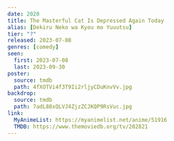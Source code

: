 ```yaml
---
date: 2020
title: The Masterful Cat Is Depressed Again Today
alias: [Dekiru Neko wa Kyou mo Yuuutsu]
tier: "?"
released: 2023-07-08
genres: [comedy]
seen:
  first: 2023-07-08
  last: 2023-09-30
poster:
  source: tmdb
  path: 4fXOTVi4f3T9Ii2rljyCDuKnvVv.jpg
backdrop:
  source: tmdb
  path: 7adL88xQLVJ4ZjzZCJKQP9RsVuc.jpg
link:
  MyAnimeList: https://myanimelist.net/anime/51916
  TMDB: https://www.themoviedb.org/tv/202821
---
```

